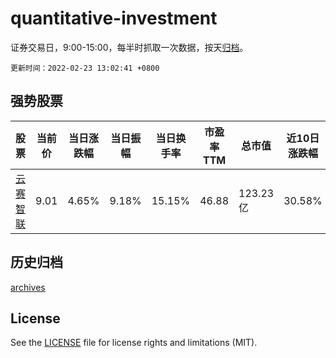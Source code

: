 # quantitative-investment

证券交易日，9:00-15:00，每半时抓取一次数据，按天[归档](archives)。

`更新时间：2022-02-23 13:02:41 +0800`

## 强势股票

|股票|当前价|当日涨跌幅|当日振幅|当日换手率|市盈率TTM|总市值|近10日涨跌幅|
|----|----|----|----|----|----|----|----|
|[云赛智联](https://xueqiu.com/S/SH600602)|9.01|4.65%|9.18%|15.15%|46.88|123.23亿|30.58%|

## 历史归档

[archives](archives)

## License

See the [LICENSE](LICENSE) file for license rights and limitations (MIT).